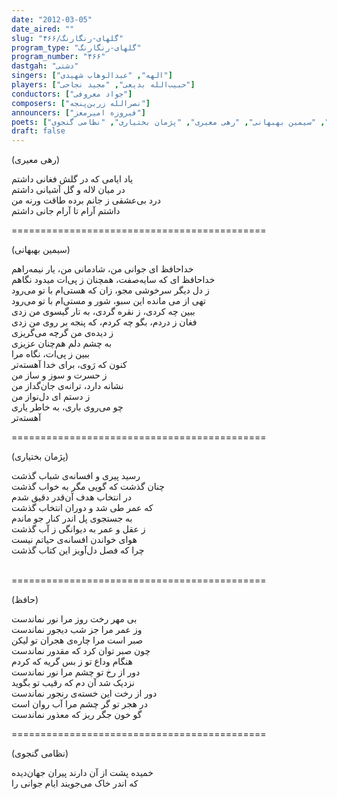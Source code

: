 ```yaml
---
date: "2012-03-05"
date_aired: ""
slug: "گلهای-رنگارنگ/۴۶۶"
program_type: "گلهای-رنگارنگ"
program_number: "۴۶۶"
dastgah: "دشتی"
singers: ["الهه", "عبدالوهاب شهیدی"]
players: ["حبیب‌الله بدیعی", "مجید نجاحی"]
conductors: ["جواد معروفی"]
composers: ["نصرالله زرین‌پنجه"]
announcers: ["فیروزه امیرمعز"]
poets: ["حافظ", "سیمین بهبهانی", "رهی معیری", "پژمان بختیاری", "نظامی گنجوی"]
draft: false
---
```


(رهی معیری)  

یاد ایامی که در گلش فغانی داشتم  
در میان لاله و گل آشیانی داشتم  
درد بی‌عشقی ز جانم برده طاقت ورنه من  
داشتم آرام تا آرام جانی داشتم  

============================================  

(سیمین بهبهانی)  

خداحافظ ای جوانی‌ من، شادمانی من، یار نیمه‌راهم  
خداحافظ ای که سایه‌صفت، همچنان ز پی‌ات میدود نگاهم  
ز دل‌ دیگر سرخوشی مجو، زان که هستی‌ام با تو می‌رود  
تهی از می‌‌ مانده این سبو، شور و مستی‌ام با تو می‌رود  
ببین چه کردی، ز نقره گردی، به تار گیسوی من زدی  
فغان ز دردم، بگو چه کردم، که پنجه بر روی من زدی  
ز دیده‌ی من گرچه می‌گریزی  
به چشم دلم هم‌چنان عزیزی  
ببین ز پی‌ات، نگاه مرا  
کنون که رَوی، برای خدا آهسته‌تر  
ز حسرت و سوز و ساز من  
نشانه دارد، ترانه‌ی جان‌گداز من  
ز دستم ای دل‌نواز من  
چو می‌روی باری، به خاطر یاری  
آهسته‌تر  

============================================  

(پژمان بختیاری)  

رسید پیری و افسانه‌ی شباب گذشت  
چنان گذشت که گویی مگر به خواب گذشت  
در انتخاب هدف آن‌قدر دقیق شدم‏  
که عمر طی شد و دوران انتخاب گذشت‏  
به جستجوی پل اندر کنار جو ماندم  
ز عقل و عمر به دیوانگی ز آب گذشت‏  
هوای خواندن افسانه‌ی حیاتم نیست‏  
چرا که فصل دل‌آویز این کتاب گذشت  
‏  

============================================  

(حافظ)  

بی مهر رخت روز مرا نور نماندست  
وز عمر مرا جز شب دیجور نماندست  
صبر است مرا چاره‌ی هجران تو لیکن  
چون صبر توان کرد که مقدور نماندست  
هنگام وداع تو ز بس گریه که کردم  
دور از رخ تو چشم مرا نور نماندست  
نزدیک شد آن دم که رقیب تو بگوید  
دور از رخت این خسته‌ی رنجور نماندست  
در هجر تو گر چشم مرا آب روان است  
گو خون جگر ریز که معذور نماندست  

============================================  

(نظامی گنجوی)  

خمیده پشت از آن دارند پیران جهان‌دیده  
که اندر خاک می‌جویند ایام جوانی را  
